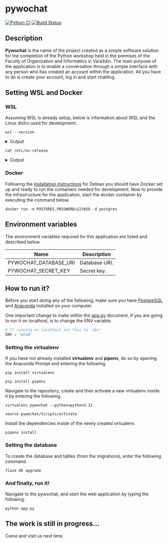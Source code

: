 # pywochat

[![Python CI](https://github.com/corlukantonio/pywochat/actions/workflows/ci.yml/badge.svg)](https://github.com/corlukantonio/pywochat/actions/workflows/ci.yml)
[![Build Status](https://app.travis-ci.com/corlukantonio/pywochat.svg?branch=master)](https://app.travis-ci.com/corlukantonio/pywochat)

## Description

**Pywochat** is the name of the project created as a simple software solution for the completion of the Python workshop held in the premises of the Faculty of Organization and Informatics in Varaždin. The main purpose of the application is to enable a conversation through a simple interface with any person who has created an account within the application. All you have to do is create your account, log in and start chatting.

## Setting WSL and Docker

### WSL

Assuming WSL is already setup, below is information about WSL and the Linux distro used for development.

```properties
wsl --version
```

<details>
  <summary>Output</summary>
  <table align="center">
    <thead>
      <tr>
        <th>Parameter</th>
        <th>Value</th>
      </tr>
    </thead>
    <tbody>
      <tr>
        <td>WSL version</td>
        <td>2.0.14.0</td>
      </tr>
      <tr>
        <td>Kernel version</td>
        <td>5.15.133.1-1</td>
      </tr>
      <tr>
        <td>WSLg version</td>
        <td>1.0.59</td>
      </tr>
      <tr>
        <td>MSRDC version</td>
        <td>1.2.4677</td>
      </tr>
      <tr>
        <td>Direct3D version</td>
        <td>1.611.1-81528511</td>
      </tr>
      <tr>
        <td>DXCore version</td>
        <td>10.0.25131.1002-220531-1700.rs-onecore-base2-hyp</td>
      </tr>
      <tr>
        <td>Windows version</td>
        <td>10.0.19045.5073</td>
      </tr>
    </tbody>
  </table>
</details>

```properties
cat /etc/os-release
```

<details>
  <summary>Output</summary>
  <table align="center">
    <thead>
      <tr>
        <th>Key</th>
        <th>Value</th>
      </tr>
    </thead>
    <tbody>
      <tr>
        <td>PRETTY_NAME</td>
        <td>"Debian GNU/Linux 12 (bookworm)"</td>
      </tr>
      <tr>
        <td>NAME</td>
        <td>"Debian GNU/Linux"</td>
      </tr>
      <tr>
        <td>VERSION_ID</td>
        <td>"12"</td>
      </tr>
      <tr>
        <td>VERSION</td>
        <td>"12 (bookworm)"</td>
      </tr>
      <tr>
        <td>VERSION_CODENAME</td>
        <td>bookworm</td>
      </tr>
      <tr>
        <td>ID</td>
        <td>debian</td>
      </tr>
      <tr>
        <td>HOME_URL</td>
        <td>"https://www.debian.org/"</td>
      </tr>
      <tr>
        <td>SUPPORT_URL</td>
        <td>"https://www.debian.org/support"</td>
      </tr>
      <tr>
        <td>BUG_REPORT_URL</td>
        <td>"https://bugs.debian.org/"</td>
      </tr>
    </tbody>
  </table>
</details>

### Docker

Following the [installation instructions](https://docs.docker.com/engine/install/debian/) for Debian you should have Docker set up and ready to run the containers needed for development. Now to provide the infrastructure for the application, start the docker container by executing the command below.

```properties
docker run -e POSTGRES_PASSWORD=123456 -d postgres
```

## Environment variables

The environment variables required for this application are listed and described below.

<table align="center">
  <thead>
    <tr>
      <th>Name</th>
      <th>Description</th>
    </tr>
  </thead>
  <tbody>
    <tr>
      <td>PYWOCHAT_DATABASE_URI</td>
      <td>Database URI.</td>
    </tr>
    <tr>
      <td>PYWOCHAT_SECRET_KEY</td>
      <td>Secret key.</td>
    </tr>
  </tbody>
</table>

## How to run it?

Before you start doing any of the following, make sure you have [PostgreSQL](https://www.postgresql.org/) and [Anaconda](https://www.anaconda.com/) installed on your computer.

One important change to make within the [app.py](https://github.com/corlukantonio/pywochat/blob/master/app.py) document, if you are going to run it on localhost, is to change the ENV variable.

```python
# If running on localhost set this to 'dev'
ENV = 'prod'
```

### Setting the virtualenv

If you have not already installed **virtualenv** and **pipenv**, do so by opening the Anaconda Prompt and entering the following.

```properties
pip install virtualenv
```

```properties
pip install pipenv
```

Navigate to the repository, create and then activate a new virtualenv inside it by entering the following.

```properties
virtualenv pywochat --python=python3.11
```

```properties
source pywochat/Scripts/activate
```

Install the dependencies inside of the newly created virtualenv.

```properties
pipenv install
```

### Setting the database

To create the database and tables (from the migrations), enter the following command.

```properties
flask db upgrade
```

### And finally, run it!

Navigate to the pywochat, and start the web application by typing the following.

```properties
python app.py
```

## The work is still in progress...

Come and visit us next time.
